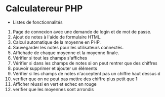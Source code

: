 # Calculatereur PHP

* Listes de fonctionnalités

1. Page de connexion avec une demande de login et de mot de passe.
2. Ajout de notes à l'aide de formulaire HTML.
3. Calcul automatique de la moyenne en PHP.
4. Sauvegarder les notes pour les utilisateurs connectés.
5. Affichade de chaque moyenne et la moyenne finale.
6. Vérifier si tout les champs s'affiches
7. Vérifier si dans les champs de notes si on peut rentrer que des chiffres
8. pouvoir supprimer et ajouter un éléments
9. Vérifier si les champs de notes n'acceptent pas un chiffre haut dessus d
10. verifier que on ne peut pas mettre des chiffre plus petit que 1
11. Afficher réussi en vert et echec en rouge
12. verifier que les moyennes sont arrondis

